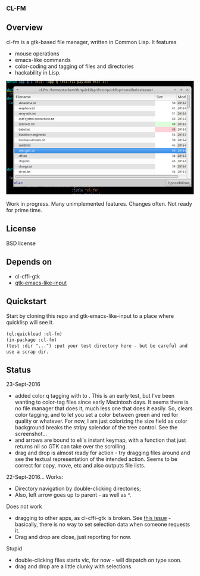 ### CL-FM

## Overview

cl-fm is a gtk-based file manager, written in Common Lisp.  It features
- mouse operations
- emacs-like commands
- color-coding and tagging of files and directories
- hackability in Lisp.

![screenshot](/resources/screenshot.png?raw=true)

Work in progress.  Many unimplemented features.  Changes often.  Not ready for prime time.

## License

BSD license

## Depends on

- cl-cffi-gtk
- [gtk-emacs-like-input](https://github.com/stacksmith/gtk-emacs-like-input)

## Quickstart
Start by cloning this repo and gtk-emacs-like-input to a place where quicklisp will see it.

    (ql:quickload :cl-fm)
	(in-package :cl-fm)
	(test :dir "...") ;put your test directory here - but be careful and use a scrap dir.
	
## Status

23-Sept-2016
* added color q tagging with <C-0> to <C-5>. This is an early test, but I've been wanting to color-tag files since early Macintosh days.  It seems there is no file manager that does it, much less one that does it easily.  So, <C-0> clears color tagging, and <C-1> to <C-5> let you set a color between green and red for quality or whatever.  For now, I am just colorizing the size field as color background breaks the stripy splendor of the tree control.  See the screenshot...
* <UP> and <DOWN> arrows are bound to eli's instant keymap, with a function that just returns nil so GTK can take over the scrolling.
* drag and drop is almost ready for action - try dragging files around and see the textual representation of the intended action.  Seems to be correct for copy, move, etc and also outputs file lists.


22-Sept-2016...
Works:
* Directory navigation by double-clicking directories;
* Also, left arrow goes up to parent - as well as ^.

Does not work
* dragging to other apps, as cl-cffi-gtk is broken. See [this issue](https://github.com/crategus/cl-cffi-gtk/issues/44) - basically, there is no way to set selection data when someone requests it.
* Drag and drop are close, just reporting for now.

Stupid
* double-clicking files starts vlc, for now - will dispatch on type soon.
* drag and drop are a little clunky with selections.


